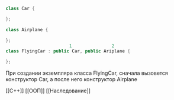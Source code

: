 ```c++
class Car {

};

class Airplane {

};
						1               2 
class FlyingCar : public Car, public Ariplane {

};
```

При создании экземпляра класса FlyingCar, сначала вызовется конструктор Car, а после него конструктор Airplane

[[C++]] [[ООП]] [[Наследование]]